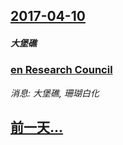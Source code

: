 ## [2017-04-10](/news/2017/04/10/index.md)

##### 大堡礁
### [en Research Council ](/news/2017/04/10/en-Research-Council.md)
_消息: 大堡礁, 珊瑚白化_

## [前一天...](/news/2017/04/9/index.md)

